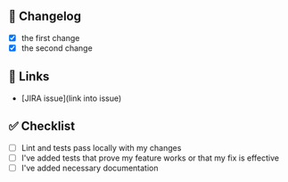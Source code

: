 ## :memo: Changelog

- [x] the first change
- [x] the second change

## :link: Links

  - [JIRA issue](link into issue)

## :white_check_mark: Checklist

- [ ] Lint and tests pass locally with my changes
- [ ] I've added tests that prove my feature works or that my fix is effective
- [ ] I've added necessary documentation
